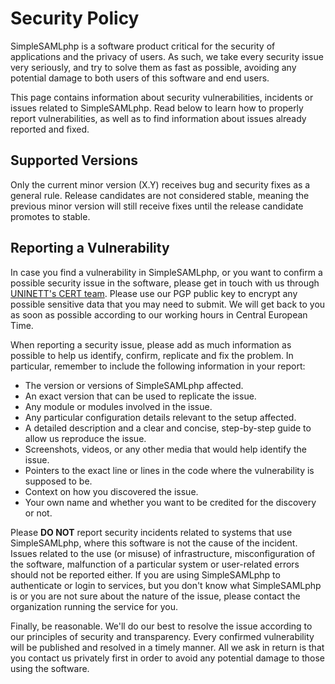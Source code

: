 # Security Policy

SimpleSAMLphp is a software product critical for the security of applications and the privacy of users. As such, we take every security issue very seriously, and try to solve them as fast as possible, avoiding any potential damage to both users of this software and end users.

This page contains information about security vulnerabilities, incidents or issues related to SimpleSAMLphp. Read below to learn how to properly report vulnerabilities, as well as to find information about issues already reported and fixed.

## Supported Versions

Only the current minor version (X.Y) receives bug and security fixes as a general rule. Release candidates are not considered stable, meaning the previous minor version will still receive fixes until the release candidate promotes to stable.

## Reporting a Vulnerability

In case you find a vulnerability in SimpleSAMLphp, or you want to confirm a possible security issue in the software, please get in touch with us through [UNINETT's CERT team](https://www.uninett.no/cert). Please use our PGP public key to encrypt any possible sensitive data that you may need to submit. We will get back to you as soon as possible according to our working hours in Central European Time.

When reporting a security issue, please add as much information as possible to help us identify, confirm, replicate and fix the problem. In particular, remember to include the following information in your report:

* The version or versions of SimpleSAMLphp affected.
* An exact version that can be used to replicate the issue.
* Any module or modules involved in the issue.
* Any particular configuration details relevant to the setup affected.
* A detailed description and a clear and concise, step-by-step guide to allow us reproduce the issue.
* Screenshots, videos, or any other media that would help identify the issue.
* Pointers to the exact line or lines in the code where the vulnerability is supposed to be.
* Context on how you discovered the issue.
* Your own name and whether you want to be credited for the discovery or not.

Please **DO NOT** report security incidents related to systems that use SimpleSAMLphp, where this software is not the cause of the incident. Issues related to the use (or misuse) of infrastructure, misconfiguration of the software, malfunction of a particular system or user-related errors should not be reported either. If you are using SimpleSAMLphp to authenticate or login to services, but you don't know what SimpleSAMLphp is or you are not sure about the nature of the issue, please contact the organization running the service for you.

Finally, be reasonable. We'll do our best to resolve the issue according to our principles of security and transparency. Every confirmed vulnerability will be published and resolved in a timely manner. All we ask in return is that you contact us privately first in order to avoid any potential damage to those using the software.
